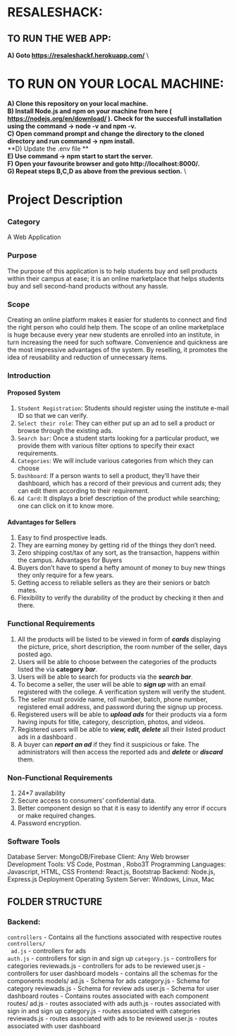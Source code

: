 
# RESALESHACK:

## TO RUN THE WEB APP:

**A) Goto https://resaleshackf.herokuapp.com/** \
    
 # TO RUN ON YOUR LOCAL MACHINE:
 
 **A) Clone this repository on your local machine.**\
 **B) Install Node.js and npm on your machine from here ( https://nodejs.org/en/download/ ).
    Check for the succesfull installation using the command -> node -v and npm -v.** \
 **C) Open command prompt and change the directory to the cloned directory and run command -> npm install.** \
 **D) Update the .env file ** \
 **E) Use command -> npm start to start the server.** \
 **F) Open your favourite browser and goto http://localhost:8000/.** \
 **G) Repeat steps B,C,D as above from the previous section.** \
 



# Project Description
### Category
A Web Application
### Purpose
The purpose of this application is to help students buy and sell products within their campus at
ease; it is an online marketplace that helps students buy and sell second-hand products without
any hassle.
### Scope
Creating an online platform makes it easier for students to connect and find the right person who
could help them. The scope of an online marketplace is huge because every year new students are
enrolled into an institute, in turn increasing the need for such software. Convenience and quickness
are the most impressive advantages of the system. By reselling, it promotes the idea of reusability
and reduction of unnecessary items.
### Introduction
#### Proposed System
1. `Student Registration`: Students should register using the institute e-mail ID so that we can
verify.
2. `Select their role`: They can either put up an ad to sell a product or browse through the
existing ads.
3. `Search bar`: Once a student starts looking for a particular product, we provide them with
various filter options to specify their exact requirements.
4. `Categories`: We will include various categories from which they can choose
5. `Dashboard`: If a person wants to sell a product, they’ll have their dashboard, which has a
record of their previous and current ads; they can edit them according to their requirement.
6. `Ad Card`: It displays a brief description of the product while searching; one can click on it to
know more.
#### Advantages for Sellers
1. Easy to find prospective leads.
2. They are earning money by getting rid of the things they don’t need.
3. Zero shipping cost/tax of any sort, as the transaction, happens within the campus.
Advantages for Buyers
1. Buyers don’t have to spend a hefty amount of money to buy new things they only require for
a few years.
2. Getting access to reliable sellers as they are their seniors or batch mates.
3. Flexibility to verify the durability of the product by checking it then and there.
### Functional Requirements
1. All the products will be listed to be viewed in form of ***cards*** displaying the
picture, price, short description, the room number of the seller, days posted ago.
2. Users will be able to choose between the categories of the products listed the via **category**
***bar***.
3. Users will be able to search for products via the ***search bar***.
4. To become a seller, the user will be able to ***sign up*** with an email registered with the
college. A verification system will verify the student.
5. The seller must provide name, roll number, batch, phone number, registered email address,
and password during the signup up process.
6. Registered users will be able to ***upload ads*** for their products via a form having inputs for
 title, category, description, photos, and videos.
7. Registered users will be able to ***view, edit, delete*** all their listed product ads in a
dashboard .
8. A buyer can ***report an ad*** if they find it suspicious or fake. The administrators will then
access the reported ads and ***delete*** or ***discard*** them.
### Non-Functional Requirements
1. 24*7 availability
2. Secure access to consumers’ confidential data.
3. Better component design so that it is easy to identify any error if occurs or make required
changes.
4. Password encryption.
### Software Tools
Database Server: MongoDB/Firebase
Client: Any Web browser
Development Tools: VS Code, Postman , Robo3T 
Programming Languages: Javascript, HTML, CSS
Frontend: React.js, Bootstrap
Backend: Node.js, Express.js
Deployment
Operating System Server: Windows, Linux, Mac

## FOLDER STRUCTURE
### Backend:
`controllers` - Contains all the functions associated with respective routes \
`controllers/` \
&nbsp; `ad.js` - controllers for ads \
    `auth.js` - controllers for sign in and sign up
    `category.js` - controllers for categories
    reviewads.js - controllers for ads to be reviewed 
    user.js - controllers for user dashboard
models - contains all the schemas for the components
models/
ad.js - Schema for ads
category.js - Schema for category
reviewads.js - Schema for review ads
user.js - Schema for user dashboard
routes - Contains routes associated with each component
routes/
ad.js - routes associated with ads
auth.js - routes associated with sign in and sign up
category.js - routes associated with categories
reviewads.js - routes associated with ads to be reviewed 
user.js - routes associated with user dashboard

